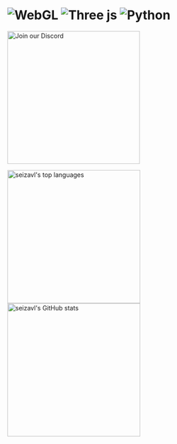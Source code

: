 # ![WebGL](https://img.shields.io/badge/WebGL-990000?logo=webgl&logoColor=white&style=for-the-badge) ![Three js](https://img.shields.io/badge/threejs-black?style=for-the-badge&logo=three.js&logoColor=white) ![Python](https://img.shields.io/badge/python-3670A0?style=for-the-badge&logo=python&logoColor=ffdd54)

<!-- Discord Badge -->
<p>
  <a href="https://discord.gg/bqy2hdbhC5">
    <img src="https://invidget.switchblade.xyz/bqy2hdbhC5?theme=light" alt="Join our Discord" style="width: 299px;" />
  </a>
</p>

<!-- GitHub Top Languages -->
<img src="https://github-readme-stats.vercel.app/api/top-langs/?username=seizavl&layout=compact&show_icons=true&count_private=true&theme=tokyonight" alt="seizavl's top languages" style="width: 300px;" />

<!-- GitHub Stats -->
<img src="https://github-readme-stats.vercel.app/api?username=seizavl&show_icons=true&locale=en&count_private=true&theme=tokyonight" alt="seizavl's GitHub stats" style="width: 300px;" />
